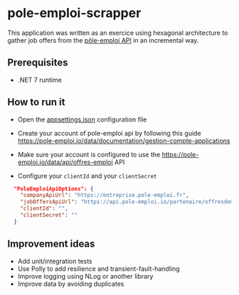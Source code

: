 # pole-emploi-scrapper

This application was written as an exercice using hexagonal architecture to gather job offers from the [pôle-emploi API](https://pole-emploi.io) in an incremental way.

## Prerequisites

- .NET 7 runtime

## How to run it

- Open the [appsettings.json](src/PoleEmploiScrapper.Api/appsettings.json) configuration file

- Create your account of pole-emploi api by following this guide <https://pole-emploi.io/data/documentation/gestion-compte-applications>

- Make sure your account is configured to use the <https://pole-emploi.io/data/api/offres-emploi> API

- Configure your `clientId` and your `clientSecret`

```json
  "PoleEmploiApiOptions": {
    "companyApiUrl": "https://entreprise.pole-emploi.fr",
    "jobOffersApiUrl": "https://api.pole-emploi.io/partenaire/offresdemploi/v2/offres/",
    "clientId": "",
    "clientSecret": ""
  }
```

## Improvement ideas

- Add unit/integration tests
- Use Polly to add resilience and transient-fault-handling
- Improve logging using NLog or another library
- Improve data by avoiding duplicates
